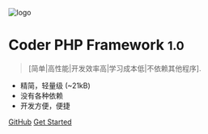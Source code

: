 <!-- _coverpage.md -->

![logo](_media/icon.svg)

# Coder PHP Framework <small>1.0</small>

> [简单|高性能|开发效率高|学习成本低|不依赖其他程序].

- 精简，轻量级 (~21kB)
- 没有各种依赖
- 开发方便，便捷

[GitHub](https://github.com/wk331100/coder_php_framework)
[Get Started](#home)
